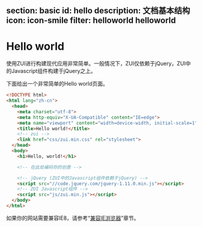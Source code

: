 section: basic
id: hello
description: 文档基本结构
icon: icon-smile
filter: helloworld helloworld
---

# Hello world

使用ZUI进行构建现代应用非常简单。一般情况下，ZUI仅依赖于jQuery，ZUI中的Javascript组件构建于jQuery之上。

下面给出一个非常简单的Hello world页面。

```html
<!DOCTYPE html>
<html lang="zh-cn">
  <head>
    <meta charset="utf-8">
    <meta http-equiv="X-UA-Compatible" content="IE=edge">
    <meta name="viewport" content="width=device-width, initial-scale=1">
    <title>Hello world!</title>
    <!-- zui -->
    <link href="css/zui.min.css" rel="stylesheet">
  </head>
  <body>
    <h1>Hello, world!</h1>

    <!-- 在此处编码你的创意 -->

    <!-- jQuery (ZUI中的Javascript组件依赖于jQuery) -->
    <script src="//code.jquery.com/jquery-1.11.0.min.js"></script>
    <!-- ZUI Javascript组件 -->
    <script src="js/zui.min.js"></script>
  </body>
</html>
```

如果你的网站需要兼容IE8，请参考“[兼容IE浏览器](#basic/ie)”章节。
